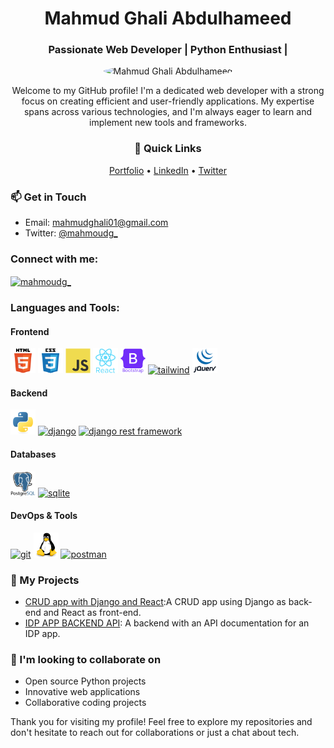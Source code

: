 <h1 align="center">Mahmud Ghali Abdulhameed</h1>
<h3 align="center">Passionate Web Developer |  Python Enthusiast | </h3>

<p align="center">
  <img src="https://your-custom-image-url-here.jpg" alt="Mahmud Ghali Abdulhameed" width="200" height="200" style="border-radius: 50%;">
</p>

<p align="center">
  Welcome to my GitHub profile! I'm a dedicated web developer with a strong focus on creating efficient and user-friendly applications. My expertise spans across various technologies, and I'm always eager to learn and implement new tools and frameworks.
</p>

<h3 align="center">🚀 Quick Links</h3>

<p align="center">
  <a href="https://haleem.netlify.app/">Portfolio</a> •
  <a href="www.linkedin.com/in/mahmud-ghali-157b07227">LinkedIn</a> •
  <a href="https://twitter.com/mahmoudg_">Twitter</a>
</p>

### 📫 Get in Touch
- Email: mahmudghali01@gmail.com
- Twitter: [@mahmoudg_](https://twitter.com/mahmoudg_)

<h3 align="left">Connect with me:</h3>
<p align="left">
<a href="https://twitter.com/mahmoudg_" target="blank"><img align="center" src="https://raw.githubusercontent.com/rahuldkjain/github-profile-readme-generator/master/src/images/icons/Social/twitter.svg" alt="mahmoudg_" height="30" width="40" /></a>
</p>
<h3 align="left">Languages and Tools:</h3>

<h4>Frontend</h4>
<p align="left">
  <a href="https://www.w3.org/html/" target="_blank" rel="noreferrer"><img src="https://raw.githubusercontent.com/devicons/devicon/master/icons/html5/html5-original-wordmark.svg" alt="html5" width="40" height="40"/></a>
  <a href="https://www.w3schools.com/css/" target="_blank" rel="noreferrer"><img src="https://raw.githubusercontent.com/devicons/devicon/master/icons/css3/css3-original-wordmark.svg" alt="css3" width="40" height="40"/></a>
  <a href="https://developer.mozilla.org/en-US/docs/Web/JavaScript" target="_blank" rel="noreferrer"><img src="https://raw.githubusercontent.com/devicons/devicon/master/icons/javascript/javascript-original.svg" alt="javascript" width="40" height="40"/></a>
  <a href="https://reactjs.org/" target="_blank" rel="noreferrer"><img src="https://raw.githubusercontent.com/devicons/devicon/master/icons/react/react-original-wordmark.svg" alt="react" width="40" height="40"/></a>
  <a href="https://getbootstrap.com" target="_blank" rel="noreferrer"><img src="https://raw.githubusercontent.com/devicons/devicon/master/icons/bootstrap/bootstrap-plain-wordmark.svg" alt="bootstrap" width="40" height="40"/></a>
  <a href="https://tailwindcss.com/" target="_blank" rel="noreferrer"><img src="https://www.vectorlogo.zone/logos/tailwindcss/tailwindcss-icon.svg" alt="tailwind" width="40" height="40"/></a>
  <a href="https://jquery.com/" target="_blank" rel="noreferrer"><img src="https://raw.githubusercontent.com/devicons/devicon/master/icons/jquery/jquery-original-wordmark.svg" alt="jquery" width="40" height="40"/></a>
</p>

<h4>Backend</h4>
<p align="left">
  <a href="https://www.python.org" target="_blank" rel="noreferrer"><img src="https://raw.githubusercontent.com/devicons/devicon/master/icons/python/python-original.svg" alt="python" width="40" height="40"/></a>
  <a href="https://www.djangoproject.com/" target="_blank" rel="noreferrer"><img src="https://cdn.worldvectorlogo.com/logos/django.svg" alt="django" width="40" height="40"/></a>
  <a href="https://www.django-rest-framework.org/" target="_blank" rel="noreferrer"><img src="https://www.django-rest-framework.org/img/logo.png" alt="django rest framework" width="40" height="40"/></a>
</p>

<h4>Databases</h4>
<p align="left">
  <a href="https://www.postgresql.org" target="_blank" rel="noreferrer"><img src="https://raw.githubusercontent.com/devicons/devicon/master/icons/postgresql/postgresql-original-wordmark.svg" alt="postgresql" width="40" height="40"/></a>
  <a href="https://www.sqlite.org/" target="_blank" rel="noreferrer"><img src="https://www.vectorlogo.zone/logos/sqlite/sqlite-icon.svg" alt="sqlite" width="40" height="40"/></a>
</p>

<h4>DevOps & Tools</h4>
<p align="left">
  <a href="https://git-scm.com/" target="_blank" rel="noreferrer"><img src="https://www.vectorlogo.zone/logos/git-scm/git-scm-icon.svg" alt="git" width="40" height="40"/></a>
  <a href="https://www.linux.org/" target="_blank" rel="noreferrer"><img src="https://raw.githubusercontent.com/devicons/devicon/master/icons/linux/linux-original.svg" alt="linux" width="40" height="40"/></a>
  <a href="https://postman.com" target="_blank" rel="noreferrer"><img src="https://www.vectorlogo.zone/logos/getpostman/getpostman-icon.svg" alt="postman" width="40" height="40"/></a>
</p>



### 🚀 My Projects
- [CRUD app with Django and React](https://github.com/Haleem001/CRUD):A CRUD app using Django as back-end and React as front-end.
- [IDP APP BACKEND API](https://dev-project-one.vercel.app/api/swagger/): A backend with an API documentation for an IDP app.


<!-- ### 📊 GitHub Stats
<p align="center">
  <img src="https://github-readme-stats.vercel.app/api?username=Haleem001&show_icons=true&theme=radical" alt="Mahmud Ghali Abdulhameed's GitHub Stats" />
</p> -->



### 👯 I'm looking to collaborate on
- Open source Python projects
- Innovative web applications
- Collaborative coding projects

Thank you for visiting my profile! Feel free to explore my repositories and don't hesitate to reach out for collaborations or just a chat about tech.
